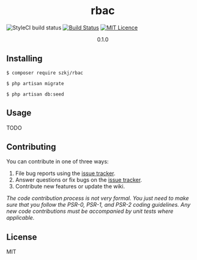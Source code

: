 <h1 align="center"> rbac </h1>

![StyleCI build status](https://github.styleci.io/repos/307898344/shield) 
[![Build Status](https://travis-ci.org/nbhtm2014/api-rbac.svg?branch=master)](https://travis-ci.org/nbhtm2014/api-rbac)
[![MIT Licence](https://badges.frapsoft.com/os/mit/mit.svg?v=103)](https://opensource.org/licenses/mit-license.php)


<p align="center"> 
0.1.0
</p>


## Installing

```shell
$ composer require szkj/rbac

$ php artisan migrate

$ php artisan db:seed
```

## Usage

TODO

## Contributing

You can contribute in one of three ways:

1. File bug reports using the [issue tracker](https://github.com/szkj/rbac/issues).
2. Answer questions or fix bugs on the [issue tracker](https://github.com/szkj/rbac/issues).
3. Contribute new features or update the wiki.

_The code contribution process is not very formal. You just need to make sure that you follow the PSR-0, PSR-1, and PSR-2 coding guidelines. Any new code contributions must be accompanied by unit tests where applicable._

## License

MIT